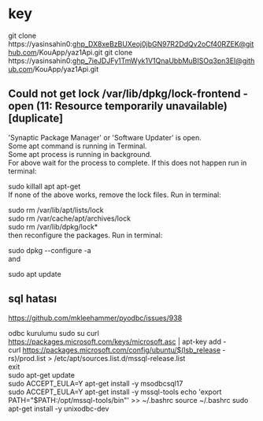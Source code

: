 # key
git clone https://yasinsahin0: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@github.com/KouApp/yaz1Api.git
git clone https://yasinsahin0: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@github.com/KouApp/yaz1Api.git

## Could not get lock /var/lib/dpkg/lock-frontend - open (11: Resource temporarily unavailable) [duplicate]

'Synaptic Package Manager' or 'Software Updater' is open.  
Some apt command is running in Terminal.  
Some apt process is running in background.  
For above wait for the process to complete. If this does not happen run in terminal:  
 
sudo killall apt apt-get  
If none of the above works, remove the lock files. Run in terminal:  

sudo rm /var/lib/apt/lists/lock  
sudo rm /var/cache/apt/archives/lock  
sudo rm /var/lib/dpkg/lock*  
then reconfigure the packages. Run in terminal:  
  
sudo dpkg --configure -a  
and  
 
sudo apt update  




## sql hatası

https://github.com/mkleehammer/pyodbc/issues/938

odbc kurulumu
sudo su
curl https://packages.microsoft.com/keys/microsoft.asc | apt-key add -  
curl https://packages.microsoft.com/config/ubuntu/$(lsb_release -rs)/prod.list > /etc/apt/sources.list.d/mssql-release.list  
exit  
sudo apt-get update  
sudo ACCEPT_EULA=Y apt-get install -y msodbcsql17  
sudo ACCEPT_EULA=Y apt-get install -y mssql-tools
echo 'export PATH="$PATH:/opt/mssql-tools/bin"' >> ~/.bashrc
source ~/.bashrc
sudo apt-get install -y unixodbc-dev

